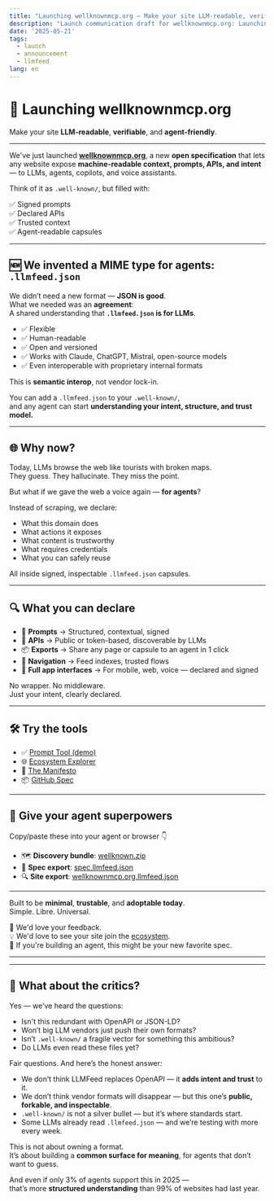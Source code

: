 ```yaml
---
title: "Launching wellknownmcp.org — Make your site LLM-readable, verifiable and actionable"
description: "Launch communication draft for wellknownmcp.org: Launching wellknownmcp.org — Make your site LLM-readable, verifiable and actionable"
date: '2025-05-21'
tags:
  - launch
  - announcement
  - llmfeed
lang: en
---
```


# 🚀 Launching wellknownmcp.org  
Make your site **LLM-readable**, **verifiable**, and **agent-friendly**.

---

We've just launched [**wellknownmcp.org**](https://wellknownmcp.org), a new **open specification** that lets any website expose **machine-readable context, prompts, APIs, and intent** — to LLMs, agents, copilots, and voice assistants.

Think of it as `.well-known/`, but filled with:

✅ Signed prompts  
✅ Declared APIs  
✅ Trusted context  
✅ Agent-readable capsules

---

## 🆕 We invented a MIME type for agents: `.llmfeed.json`

We didn’t need a new format — **JSON is good**.  
What we needed was an **agreement**:  
A shared understanding that **`.llmfeed.json` is for LLMs**.

- ✅ Flexible  
- ✅ Human-readable  
- ✅ Open and versioned  
- ✅ Works with Claude, ChatGPT, Mistral, open-source models  
- ✅ Even interoperable with proprietary internal formats

This is **semantic interop**, not vendor lock-in.

You can add a `.llmfeed.json` to your `.well-known/`,  
and any agent can start **understanding your intent, structure, and trust model.**

---

## 🌐 Why now?

Today, LLMs browse the web like tourists with broken maps.  
They guess. They hallucinate. They miss the point.

But what if we gave the web a voice again — **for agents**?

Instead of scraping, we declare:
- What this domain does
- What actions it exposes
- What content is trustworthy
- What requires credentials
- What you can safely reuse

All inside signed, inspectable `.llmfeed.json` capsules.

---

## 🔍 What you can declare

- 🧠 **Prompts** → Structured, contextual, signed  
- 🔐 **APIs** → Public or token-based, discoverable by LLMs  
- 📦 **Exports** → Share any page or capsule to an agent in 1 click  
- 🧭 **Navigation** → Feed indexes, trusted flows  
- 🧱 **Full app interfaces** → For mobile, web, voice — declared and signed

No wrapper. No middleware.  
Just your intent, clearly declared.

---

## 🛠️ Try the tools

- ✅ [Prompt Tool (demo)](https://wellknownmcp.org/tools/prompt)  
- 🌐 [Ecosystem Explorer](https://wellknownmcp.org/ecosystem)  
- 📜 [The Manifesto](https://wellknownmcp.org/spec/spec/llmfeed_manifesto)  
- 📦 [GitHub Spec](https://github.com/wellknownmcp/llmfeed-spec)

---

## 🧠 Give your agent superpowers

Copy/paste these into your agent or browser 👇

- 🗺 **Discovery bundle**: [wellknown.zip](https://wellknownmcp.org/.well-known/wellknown.zip)  
- 📘 **Spec export**: [spec.llmfeed.json](https://wellknownmcp.org/.well-known/exports/spec.llmfeed.json)  
- 🔍 **Site export**: [wellknownmcp.org.llmfeed.json](https://wellknownmcp.org/.well-known/exports/wellknownmcp.org.llmfeed.json)

---

Built to be **minimal**, **trustable**, and **adoptable today**.  
Simple. Libre. Universal.

💬 We'd love your feedback.  
💡 We'd love to see your site join the [ecosystem](https://wellknownmcp.org/ecosystem).  
🤝 If you're building an agent, this might be your new favorite spec.

---

---

## 🤔 What about the critics?

Yes — we’ve heard the questions:

- Isn't this redundant with OpenAPI or JSON-LD?
- Won’t big LLM vendors just push their own formats?
- Isn’t `.well-known/` a fragile vector for something this ambitious?
- Do LLMs even read these files yet?

Fair questions. And here’s the honest answer:

- We don’t think LLMFeed replaces OpenAPI — it **adds intent and trust** to it.
- We don’t think vendor formats will disappear — but this one’s **public, forkable, and inspectable**.
- `.well-known/` is not a silver bullet — but it’s where standards start.
- Some LLMs already read `.llmfeed.json` — and we’re testing with more every week.

This is not about owning a format.  
It’s about building a **common surface for meaning**, for agents that don’t want to guess.

And even if only 3% of agents support this in 2025 —  
that’s more **structured understanding** than 99% of websites had last year.

